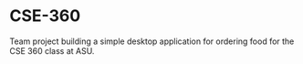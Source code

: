 # CSE-360
Team project building a simple desktop application for ordering food for the CSE 360 class at ASU.
